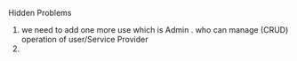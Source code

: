 Hidden Problems 
1. we need to add one more use which is Admin . who can manage (CRUD) operation of user/Service Provider
2. 
